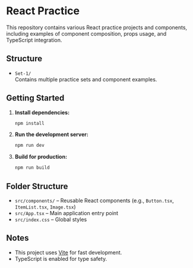 # React Practice

This repository contains various React practice projects and components, including examples of component composition, props usage, and TypeScript integration.

## Structure

- `Set-1/`  
  Contains multiple practice sets and component examples.

## Getting Started

1. **Install dependencies:**

   ```bash
   npm install
   ```

2. **Run the development server:**

   ```bash
   npm run dev
   ```

3. **Build for production:**
   ```bash
   npm run build
   ```

## Folder Structure

- `src/components/` – Reusable React components (e.g., `Button.tsx`, `ItemList.tsx`, `Image.tsx`)
- `src/App.tsx` – Main application entry point
- `src/index.css` – Global styles

## Notes

- This project uses [Vite](https://vitejs.dev/) for fast development.
- TypeScript is enabled for type safety.
